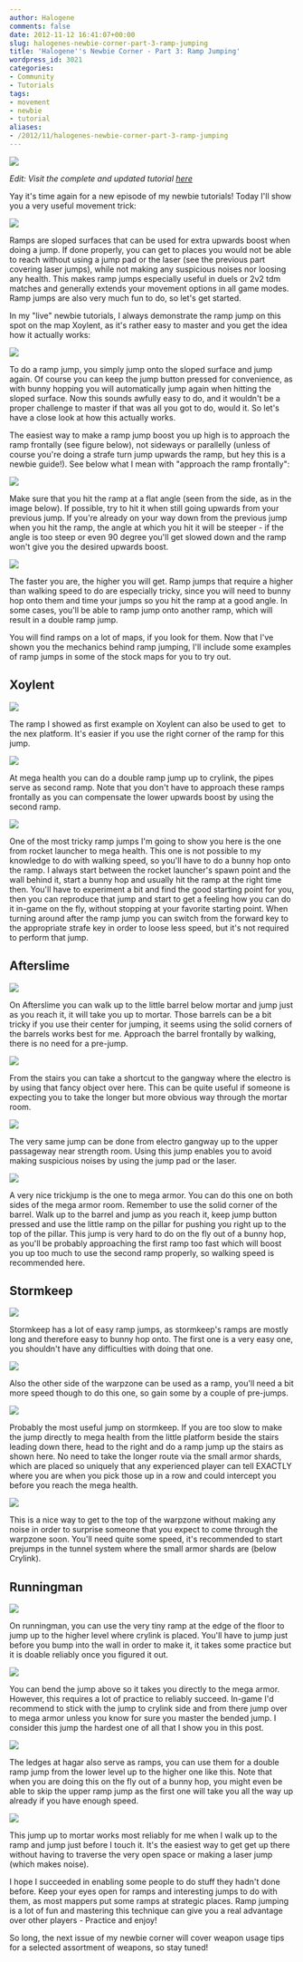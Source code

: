```yaml
---
author: Halogene
comments: false
date: 2012-11-12 16:41:07+00:00
slug: halogenes-newbie-corner-part-3-ramp-jumping
title: 'Halogene''s Newbie Corner - Part 3: Ramp Jumping'
wordpress_id: 3021
categories:
- Community
- Tutorials
tags:
- movement
- newbie
- tutorial
aliases:
- /2012/11/halogenes-newbie-corner-part-3-ramp-jumping
---
```


![](/m/uploads/2012/09/newbie-corner-banner2-800x239.png)

*Edit: Visit the complete and updated tutorial [here](/tut)*

Yay it's time again for a new episode of my newbie tutorials! Today I'll show you a very useful movement trick:

![](/m/uploads/2012/11/RampJumping2.png)

Ramps are sloped surfaces that can be used for extra upwards boost when doing a jump. If done properly, you can get to places you would not be able to reach without using a jump pad or the laser (see the previous part covering laser jumps), while not making any suspicious noises nor loosing any health. This makes ramp jumps especially useful in duels or 2v2 tdm matches and generally extends your movement options in all game modes. Ramp jumps are also very much fun to do, so let's get started.

In my "live" newbie tutorials, I always demonstrate the ramp jump on this spot on the map Xoylent, as it's rather easy to master and you get the idea how it actually works:

![](/m/uploads/2012/11/Xoylent-ramp1.final_1.png)

To do a ramp jump, you simply jump onto the sloped surface and jump again. Of course you can keep the jump button pressed for convenience, as with bunny hopping you will automatically jump again when hitting the sloped surface. Now this sounds awfully easy to do, and it wouldn't be a proper challenge to master if that was all you got to do, would it. So let's have a close look at how this actually works.

The easiest way to make a ramp jump boost you up high is to approach the ramp frontally (see figure below), not sideways or parallelly (unless of course you're doing a strafe turn jump upwards the ramp, but hey this is a newbie guide!). See below what I mean with "approach the ramp frontally":

![](/m/uploads/2012/11/rampjumping-easy.hard_.final_.jpg)

Make sure that you hit the ramp at a flat angle (seen from the side, as in the image below). If possible, try to hit it when still going upwards from your previous jump. If you're already on your way down from the previous jump when you hit the ramp, the angle at which you hit it will be steeper - if the angle is too steep or even 90 degree you'll get slowed down and the ramp won't give you the desired upwards boost.

![](/m/uploads/2012/11/rampjumping-angle.final_.png)

The faster you are, the higher you will get. Ramp jumps that require a higher than walking speed to do are especially tricky, since you will need to bunny hop onto them and time your jumps so you hit the ramp at a good angle. In some cases, you'll be able to ramp jump onto another ramp, which will result in a double ramp jump.

You will find ramps on a lot of maps, if you look for them. Now that I've shown you the mechanics behind ramp jumping, I'll include some examples of ramp jumps in some of the stock maps for you to try out.

## Xoylent

![](/m/uploads/2012/11/xoylent-ramp-1.final_1.png)

The ramp I showed as first example on Xoylent can also be used to get  to the nex platform. It's easier if you use the right corner of the ramp for this jump.

![](/m/uploads/2012/11/xoylent-ramp-2.final_.png)

At mega health you can do a double ramp jump up to crylink, the pipes serve as second ramp. Note that you don't have to approach these ramps frontally as you can compensate the lower upwards boost by using the second ramp.

![](/m/uploads/2012/11/xoylent-ramp-3.final_.png)

One of the most tricky ramp jumps I'm going to show you here is the one from rocket launcher to mega health. This one is not possible to my knowledge to do with walking speed, so you'll have to do a bunny hop onto the ramp. I always start between the rocket launcher's spawn point and the wall behind it, start a bunny hop and usually hit the ramp at the right time then. You'll have to experiment a bit and find the good starting point for you, then you can reproduce that jump and start to get a feeling how you can do it in-game on the fly, without stopping at your favorite starting point. When turning around after the ramp jump you can switch from the forward key to the appropriate strafe key in order to loose less speed, but it's not required to perform that jump.

## Afterslime

![](/m/uploads/2012/11/afterslime-mortar.final_.png)

On Afterslime you can walk up to the little barrel below mortar and jump just as you reach it, it will take you up to mortar. Those barrels can be a bit tricky if you use their center for jumping, it seems using the solid corners of the barrels works best for me. Approach the barrel frontally by walking, there is no need for a pre-jump.

![](/m/uploads/2012/11/afterslime-electro.final_.png)

From the stairs you can take a shortcut to the gangway where the electro is by using that fancy object over here. This can be quite useful if someone is expecting you to take the longer but more obvious way through the mortar room.

![](/m/uploads/2012/11/afterslime-strength.final_1.png)

The very same jump can be done from electro gangway up to the upper passageway near strength room. Using this jump enables you to avoid making suspicious noises by using the jump pad or the laser.

![](/m/uploads/2012/11/afterslime-mega-armor.final_.png)

A very nice trickjump is the one to mega armor. You can do this one on both sides of the mega armor room. Remember to use the solid corner of the barrel. Walk up to the barrel and jump as you reach it, keep jump button pressed and use the little ramp on the pillar for pushing you right up to the top of the pillar. This jump is very hard to do on the fly out of a bunny hop, as you'll be probably approaching the first ramp too fast which will boost you up too much to use the second ramp properly, so walking speed is recommended here.

## Stormkeep

![](/m/uploads/2012/11/stormkeep-25armortunnel1.final_.png)

Stormkeep has a lot of easy ramp jumps, as stormkeep's ramps are mostly long and therefore easy to bunny hop onto. The first one is a very easy one, you shouldn't have any difficulties with doing that one.

![](/m/uploads/2012/11/stormkeep-25armortunnel2.final_.png)

Also the other side of the warpzone can be used as a ramp, you'll need a bit more speed though to do this one, so gain some by a couple of pre-jumps.

![](/m/uploads/2012/11/stormkeep-megahealth.final_.png)

Probably the most useful jump on stormkeep. If you are too slow to make the jump directly to mega health from the little platform beside the stairs leading down there, head to the right and do a ramp jump up the stairs as shown here. No need to take the longer route via the small armor shards, which are placed so uniquely that any experienced player can tell EXACTLY where you are when you pick those up in a row and could intercept you before you reach the mega health.

![](/m/uploads/2012/11/stormkeep-warpzone.final_.png)

This is a nice way to get to the top of the warpzone without making any noise in order to surprise someone that you expect to come through the warpzone soon. You'll need quite some speed, it's recommended to start prejumps in the tunnel system where the small armor shards are (below Crylink).

## Runningman

![](/m/uploads/2012/11/runningman-crylink.final_.png)

On runningman, you can use the very tiny ramp at the edge of the floor to jump up to the higher level where crylink is placed. You'll have to jump just before you bump into the wall in order to make it, it takes some practice but it is doable reliably once you figured it out.

![](/m/uploads/2012/11/runningman-megaarmor.final_.png)

You can bend the jump above so it takes you directly to the mega armor. However, this requires a lot of practice to reliably succeed. In-game I'd recommend to stick with the jump to crylink side and from there jump over to mega armor unless you know for sure you master the bended jump. I consider this jump the hardest one of all that I show you in this post.

![](/m/uploads/2012/11/runningman-hagar-double.final_.png)

The ledges at hagar also serve as ramps, you can use them for a double ramp jump from the lower level up to the higher one like this. Note that when you are doing this on the fly out of a bunny hop, you might even be able to skip the upper ramp jump as the first one will take you all the way up already if you have enough speed.

![](/m/uploads/2012/11/runningman-mortar.final_.png)

This jump up to mortar works most reliably for me when I walk up to the ramp and jump just before I touch it. It's the easiest way to get get up there without having to traverse the very open space or making a laser jump (which makes noise).

I hope I succeeded in enabling some people to do stuff they hadn't done before. Keep your eyes open for ramps and interesting jumps to do with them, as most mappers put some ramps at strategic places. Ramp jumping is a lot of fun and mastering this technique can give you a real advantage over other players - Practice and enjoy!

So long, the next issue of my newbie corner will cover weapon usage tips for a selected assortment of weapons, so stay tuned!
